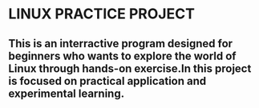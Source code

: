 # LINUX PRACTICE PROJECT
## This is an interractive program designed for beginners who wants to explore the world of Linux through hands-on exercise.In this project is focused on practical application and experimental learning.   
